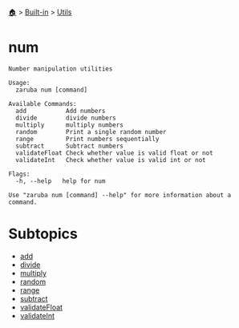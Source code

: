 <!--startTocHeader-->
[🏠](../../../README.md) > [Built-in](../../README.md) > [Utils](../README.md)
# num
<!--endTocHeader-->

```
Number manipulation utilities

Usage:
  zaruba num [command]

Available Commands:
  add           Add numbers
  divide        divide numbers
  multiply      multiply numbers
  random        Print a single random number
  range         Print numbers sequentially
  subtract      Subtract numbers
  validateFloat Check whether value is valid float or not
  validateInt   Check whether value is valid int or not

Flags:
  -h, --help   help for num

Use "zaruba num [command] --help" for more information about a command.

```

# Subtopics
<!--startTocSubtopic-->
- [add](add.md)
- [divide](divide.md)
- [multiply](multiply.md)
- [random](random.md)
- [range](range.md)
- [subtract](subtract.md)
- [validateFloat](validate-float.md)
- [validateInt](validate-int.md)
<!--endTocSubtopic-->